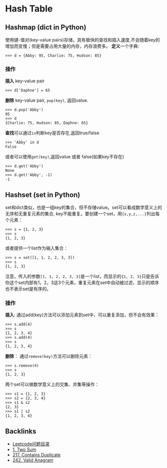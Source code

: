 <!-- TOC -->

<!-- /TOC -->

# Hash Table

## Hashmap (dict in Python)
使用键-值对(key-value pairs)存储，具有极快的查找和插入速度,不会随着key的增加而变慢；但是需要占用大量的内存，内存浪费多。
**定义**一个字典:
```
>>> d = {Abby: 95, Charlie: 75, Hudson: 85}
```
### 操作
**插入** key-value pair
```
>>> d['Daphne'] = 65
```
**删除** key-value pair, `pop(key)`, 返回value.
```
>>> d.pop('Abby')
95
>>> d
{Charlie: 75, Hudson: 85, Daphne: 65}
```
**查找**可以通过`in`判断key是否存在,返回true/false
```
>>> 'Abby' in d
False
```
或者可以使用`get(key)`,返回value 或者 false(如果key不存在)
```
>>> d.get('Abby')
None
>>> d.get('Abby', -1)
-1
```

## Hashset (set in Python)
set和dict类似，也是一组key的集合，但不存储value。set可以看成数学意义上的无序和无重复元素的集合, key不能重复。要创建一个set，用`{x,y,z,...}`列出每个元素：
```
>>> s = {1, 2, 3}
>>> s
{1, 2, 3}
```
或者提供一个list作为输入集合：
```
>>> s = set([1, 1, 2, 2, 3, 3])
>>> s
{1, 2, 3}
```
注意，传入的参数`[1, 1, 2, 2, 3, 3]`是一个list，而显示的`{1, 2, 3}`只是告诉你这个set内部有1，2，3这3个元素，重复元素在set中自动被过滤，显示的顺序也不表示set是有序的。

### 操作
**插入**: 通过add(key)方法可以添加元素到set中，可以重复添加，但不会有效果：
```
>>> s.add(4)
>>> s
{1, 2, 3, 4}
>>> s.add(4)
>>> s
{1, 2, 3, 4}
```
**删除**： 通过`remove(key)`方法可以删除元素：
```
>>> s.remove(4)
>>> s
{1, 2, 3}
```
两个set可以做数学意义上的交集、并集等操作：
```
>>> s1 = {1, 2, 3}
>>> s2 = {2, 3, 4}
>>> s1 & s2
{2, 3}
>>> s1 | s2
{1, 2, 3, 4}
```

## Backlinks
- [Leetcode问题目录](Leetcode问题目录.md)
- [1. Two Sum](1-Two_Sum.md)
- [217. Contains Duplicate](217-Contains_Duplicate.md)
- [242. Valid Anagram](242-Valid_Anagram.md)